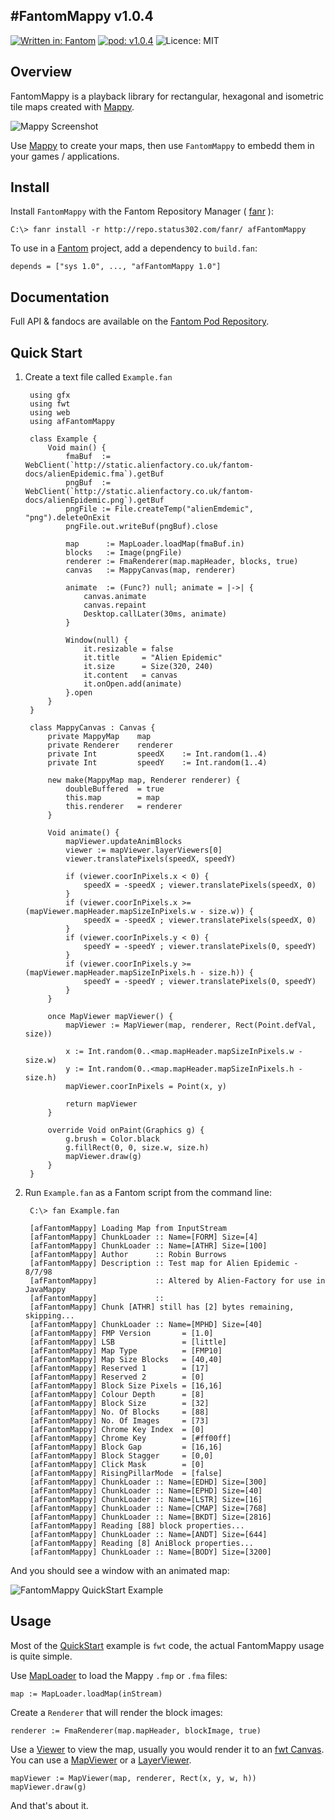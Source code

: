 #FantomMappy v1.0.4
---
[![Written in: Fantom](http://img.shields.io/badge/written%20in-Fantom-lightgray.svg)](http://fantom.org/)
[![pod: v1.0.4](http://img.shields.io/badge/pod-v1.0.4-yellow.svg)](http://www.fantomfactory.org/pods/afFantomMappy)
![Licence: MIT](http://img.shields.io/badge/licence-MIT-blue.svg)

## Overview

FantomMappy is a playback library for rectangular, hexagonal and isometric tile maps created with [Mappy](http://tilemap.co.uk/mappy.php).

![Mappy Screenshot](http://pods.fantomfactory.org/pods/afFantomMappy/doc/mappy.png)

Use [Mappy](http://tilemap.co.uk/mappy.php) to create your maps, then use `FantomMappy` to embedd them in your games / applications.

## Install

Install `FantomMappy` with the Fantom Repository Manager ( [fanr](http://fantom.org/doc/docFanr/Tool.html#install) ):

    C:\> fanr install -r http://repo.status302.com/fanr/ afFantomMappy

To use in a [Fantom](http://fantom.org/) project, add a dependency to `build.fan`:

    depends = ["sys 1.0", ..., "afFantomMappy 1.0"]

## Documentation

Full API & fandocs are available on the [Fantom Pod Repository](http://pods.fantomfactory.org/pods/afFantomMappy/).

## Quick Start

1. Create a text file called `Example.fan`

        using gfx
        using fwt
        using web
        using afFantomMappy
        
        class Example {
            Void main() {
                fmaBuf  := WebClient(`http://static.alienfactory.co.uk/fantom-docs/alienEpidemic.fma`).getBuf
                pngBuf  := WebClient(`http://static.alienfactory.co.uk/fantom-docs/alienEpidemic.png`).getBuf
                pngFile := File.createTemp("alienEmdemic", "png").deleteOnExit
                pngFile.out.writeBuf(pngBuf).close
        
                map      := MapLoader.loadMap(fmaBuf.in)
                blocks   := Image(pngFile)
                renderer := FmaRenderer(map.mapHeader, blocks, true)
                canvas   := MappyCanvas(map, renderer)
        
                animate  := (Func?) null; animate = |->| {
                    canvas.animate
                    canvas.repaint
                    Desktop.callLater(30ms, animate)
                }
        
                Window(null) {
                    it.resizable = false
                    it.title     = "Alien Epidemic"
                    it.size      = Size(320, 240)
                    it.content   = canvas
                    it.onOpen.add(animate)
                }.open
            }
        }
        
        class MappyCanvas : Canvas {
            private MappyMap    map
            private Renderer    renderer
            private Int         speedX    := Int.random(1..4)
            private Int         speedY    := Int.random(1..4)
        
            new make(MappyMap map, Renderer renderer) {
                doubleBuffered  = true
                this.map        = map
                this.renderer   = renderer
            }
        
            Void animate() {
                mapViewer.updateAnimBlocks
                viewer := mapViewer.layerViewers[0]
                viewer.translatePixels(speedX, speedY)
        
                if (viewer.coorInPixels.x < 0) {
                    speedX = -speedX ; viewer.translatePixels(speedX, 0)
                }
                if (viewer.coorInPixels.x >= (mapViewer.mapHeader.mapSizeInPixels.w - size.w)) {
                    speedX = -speedX ; viewer.translatePixels(speedX, 0)
                }
                if (viewer.coorInPixels.y < 0) {
                    speedY = -speedY ; viewer.translatePixels(0, speedY)
                }
                if (viewer.coorInPixels.y >= (mapViewer.mapHeader.mapSizeInPixels.h - size.h)) {
                    speedY = -speedY ; viewer.translatePixels(0, speedY)
                }
            }
        
            once MapViewer mapViewer() {
                mapViewer := MapViewer(map, renderer, Rect(Point.defVal, size))
        
                x := Int.random(0..<map.mapHeader.mapSizeInPixels.w - size.w)
                y := Int.random(0..<map.mapHeader.mapSizeInPixels.h - size.h)
                mapViewer.coorInPixels = Point(x, y)
        
                return mapViewer
            }
        
            override Void onPaint(Graphics g) {
                g.brush = Color.black
                g.fillRect(0, 0, size.w, size.h)
                mapViewer.draw(g)
            }
        }


2. Run `Example.fan` as a Fantom script from the command line:

        C:\> fan Example.fan
        
        [afFantomMappy] Loading Map from InputStream
        [afFantomMappy] ChunkLoader :: Name=[FORM] Size=[4]
        [afFantomMappy] ChunkLoader :: Name=[ATHR] Size=[100]
        [afFantomMappy] Author      :: Robin Burrows
        [afFantomMappy] Description :: Test map for Alien Epidemic - 8/7/98
        [afFantomMappy]             :: Altered by Alien-Factory for use in JavaMappy
        [afFantomMappy]             ::
        [afFantomMappy] Chunk [ATHR] still has [2] bytes remaining, skipping...
        [afFantomMappy] ChunkLoader :: Name=[MPHD] Size=[40]
        [afFantomMappy] FMP Version       = [1.0]
        [afFantomMappy] LSB               = [little]
        [afFantomMappy] Map Type          = [FMP10]
        [afFantomMappy] Map Size Blocks   = [40,40]
        [afFantomMappy] Reserved 1        = [17]
        [afFantomMappy] Reserved 2        = [0]
        [afFantomMappy] Block Size Pixels = [16,16]
        [afFantomMappy] Colour Depth      = [8]
        [afFantomMappy] Block Size        = [32]
        [afFantomMappy] No. Of Blocks     = [88]
        [afFantomMappy] No. Of Images     = [73]
        [afFantomMappy] Chrome Key Index  = [0]
        [afFantomMappy] Chrome Key        = [#ff00ff]
        [afFantomMappy] Block Gap         = [16,16]
        [afFantomMappy] Block Stagger     = [0,0]
        [afFantomMappy] Click Mask        = [0]
        [afFantomMappy] RisingPillarMode  = [false]
        [afFantomMappy] ChunkLoader :: Name=[EDHD] Size=[300]
        [afFantomMappy] ChunkLoader :: Name=[EPHD] Size=[40]
        [afFantomMappy] ChunkLoader :: Name=[LSTR] Size=[16]
        [afFantomMappy] ChunkLoader :: Name=[CMAP] Size=[768]
        [afFantomMappy] ChunkLoader :: Name=[BKDT] Size=[2816]
        [afFantomMappy] Reading [88] block properties...
        [afFantomMappy] ChunkLoader :: Name=[ANDT] Size=[644]
        [afFantomMappy] Reading [8] AniBlock properties...
        [afFantomMappy] ChunkLoader :: Name=[BODY] Size=[3200]



And you should see a window with an animated map:

![FantomMappy QuickStart Example](quickStart.png)

## Usage

Most of the [QuickStart](#quickStart) example is `fwt` code, the actual FantomMappy usage is quite simple.

Use [MapLoader](http://pods.fantomfactory.org/pods/afFantomMappy/api/MapLoader) to load the Mappy `.fmp` or `.fma` files:

    map := MapLoader.loadMap(inStream)

Create a `Renderer` that will render the block images:

    renderer := FmaRenderer(map.mapHeader, blockImage, true)

Use a [Viewer](http://pods.fantomfactory.org/pods/afFantomMappy/api/Viewer) to view the map, usually you would render it to an [fwt Canvas](http://fantom.org/doc/fwt/Canvas.html). You can use a [MapViewer](http://pods.fantomfactory.org/pods/afFantomMappy/api/MapViewer) or a [LayerViewer](http://pods.fantomfactory.org/pods/afFantomMappy/api/LayerViewer).

    mapViewer := MapViewer(map, renderer, Rect(x, y, w, h))
    mapViewer.draw(g)

And that's about it.